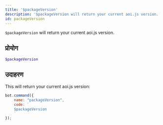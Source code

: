 ```yaml
---
title: '$packageVersion'
description: '$packageVersion will return your current aoi.js version.'
id: packageVersion
---
```


`$packageVersion` will return your current aoi.js version.

## प्रोयोग

```php
$packageVersion
```

## उदाहरण

This will return your current aoi.js version:

```javascript
bot.command({
    name: "packageVersion",
    code: `
    $packageVersion
    `
});
```